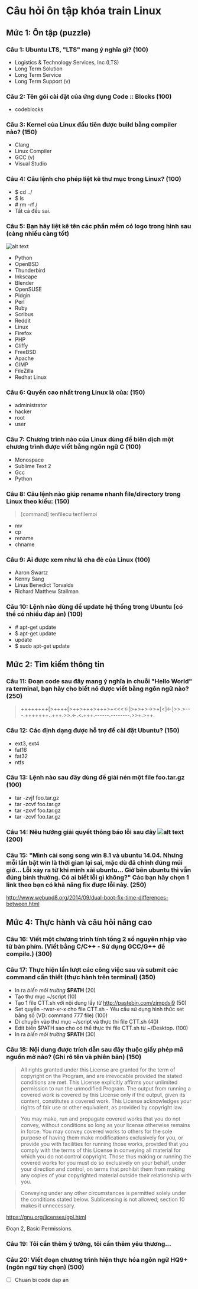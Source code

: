# Câu hỏi ôn tập khóa train Linux

## Mức 1: Ôn tập (puzzle)

### __Câu 1:__ Ubuntu LTS, "LTS" mang ý nghĩa gì? (100)
+ Logistics & Technology Services, Inc (LTS)
+ Long Term Solution
+ Long Term Service
+ Long Term Support (v)

### __Câu 2:__ Tên gói cài đặt của ứng dụng Code :: Blocks (100)
+ codeblocks

### __Câu 3:__ Kernel của Linux đầu tiên được build bằng compiler nào? (150)
+ Clang
+ Linux Compiler
+ GCC (v)
+ Visual Studio

### __Câu 4:__ Câu lệnh cho phép liệt kê thư mục trong Linux? (100)
+ $ cd ../
+ $ ls
+ \# rm -rf /
+ Tất cả đều sai.

### __Câu 5:__ Bạn hãy liệt kê tên các phần mềm có logo trong hình sau (càng nhiều càng tốt)

![alt text](https://2.bp.blogspot.com/__FHsWCgkJ4Q/TTiXOEe1RlI/AAAAAAAACP4/idwd_RbvteQ/s1600/open-source-software1.jpg "Logo OSS")

+ Python
+ OpenBSD
+ Thunderbird
+ Inkscape
+ Blender
+ OpenSUSE
+ Pidgin
+ Perl
+ Ruby
+ Scribus
+ Reddit
+ Linux
+ Firefox
+ PHP
+ Gliffy
+ FreeBSD
+ Apache
+ GIMP
+ FileZilla
+ Redhat Linux

### __Câu 6:__ Quyền cao nhất trong Linux là của: (150)
+ administrator
+ hacker
+ root
+ user

### __Câu 7:__ Chương trình nào của Linux dùng để biên dịch một chương trình được viết bằng ngôn ngữ C (100)
+ Monospace
+ Sublime Text 2
+ Gcc
+ Python

### __Câu 8:__ Câu lệnh nào giúp rename nhanh file/directory trong Linux theo kiểu: (150)

> [command] tenfilecu tenfilemoi

+ mv
+ cp
+ rename
+ chname

### __Câu 9:__ Ai được xem như là cha đẻ của Linux (100)
+ Aaron Swartz
+ Kenny Sang
+ Linus Benedict Torvalds
+ Richard Matthew Stallman

### __Câu 10:__ Lệnh nào dùng để update hệ thống trong Ubuntu (có thể có nhiều đáp án) (100)
+ \# apt-get update
+ $ apt-get update
+ update
+ $ sudo apt-get update


## Mức 2: Tìm kiếm thông tin

### __Câu 11:__ Đoạn code sau đây mang ý nghĩa in chuỗi "Hello World" ra terminal, bạn hãy cho biết nó được viết bằng ngôn ngữ nào? (250)

> ++++++++[>++++[>++>+++>+++>+<<<<-]>+>+>->>+[<]<-]>>.>---.+++++++..+++.>>.<-.<.+++.------.--------.>>+.>++.

### __Câu 12:__ Các định dạng được hỗ trợ để cài đặt Ubuntu? (150)

+ ext3, ext4
+ fat16
+ fat32
+ ntfs

### __Câu 13:__ Lệnh nào sau đây dùng để giải nén một file foo.tar.gz (100)

+ tar -zvjf foo.tar.gz
+ tar -zcvf foo.tar.gz
+ tar -zxvf foo.tar.gz
+ tar -zcvf foo.tar.gz

### __Câu 14:__ Nêu hướng giải quyết thông báo lỗi sau đây ![alt text](http://a.pomf.se/lkaneg.jpg "Bug1") (200)
 

### __Câu 15:__ "Mình cài song song win 8.1 và ubuntu 14.04. Nhưng mỗi lần bật win là thời gian lại sai, mặc dù đã chỉnh đúng múi giờ... Lỗi xảy ra từ khi mình xài ubuntu... Giờ bên ubuntu thì vẫn đúng bình thường. Có ai biết lỗi gì không?" Các bạn hãy chọn 1 link theo bạn có khả năng fix được lỗi này. (250)

http://www.webupd8.org/2014/09/dual-boot-fix-time-differences-between.html

## Mức 4: Thực hành và câu hỏi nâng cao

### __Câu 16:__ Viết một chương trình tính tổng 2 số nguyên nhập vào từ bàn phím. (Viết bằng C/C++ - Sử dụng GCC/G++ để compile.) (300)

>

### __Câu 17:__ Thực hiện lần lượt các công việc sau và submit các command cần thiết (thực hành trên terminal) (350)

+ In ra _biến môi trường_ **$PATH** (20)
+ Tạo thư mục ~/script (10)
+ Tạo 1 file CTT.sh với nội dung lấy từ http://pastebin.com/zjmpdsj9 (50)
+ Set quyền -rwxr-xr-x cho file CTT.sh - Yêu cầu sử dụng hình thức set bằng số (VD: command 777 file) (100)
+ Di chuyển vào thư mục ~/script và thực thi file CTT.sh (40)
+ Edit biến $PATH sao cho có thể thực thi file CTT.sh từ ~/Desktop. (100)
+ In ra _biến môi trường_ **$PATH** (30)

### __Câu 18:__ Nội dung được trích dẫn sau đây thuộc giấy phép mã nguồn mở nào? (Ghi rõ tên và phiên bản) (150)

>All rights granted under this License are granted for the term of copyright on the Program, and are irrevocable provided the stated conditions are met. This License explicitly affirms your unlimited permission to run the unmodified Program. The output from running a covered work is covered by this License only if the output, given its content, constitutes a covered work. This License acknowledges your rights of fair use or other equivalent, as provided by copyright law.

>You may make, run and propagate covered works that you do not convey, without conditions so long as your license otherwise remains in force. You may convey covered works to others for the sole purpose of having them make modifications exclusively for you, or provide you with facilities for running those works, provided that you comply with the terms of this License in conveying all material for which you do not control copyright. Those thus making or running the covered works for you must do so exclusively on your behalf, under your direction and control, on terms that prohibit them from making any copies of your copyrighted material outside their relationship with you.

>Conveying under any other circumstances is permitted solely under the conditions stated below. Sublicensing is not allowed; section 10 makes it unnecessary.

https://gnu.org/licenses/gpl.html

Đoạn 2, Basic Permissions.

### __Câu 19:__ Tôi cần thêm ý tưởng, tôi cần thêm yêu thương...

>

### __Câu 20:__ Viết đoạn chương trình hiện thực hóa ngôn ngữ HQ9+ (ngôn ngữ tùy chọn) (500)

  + [ ] Chuan bi code dap an